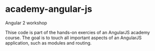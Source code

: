 # academy-angular-js
Angular 2 workshop

Thise code is part of the hands-on exercies of an AngularJS academy course.
The goal is to touch all important aspects of an AngularJS application, such as modules and routing.
